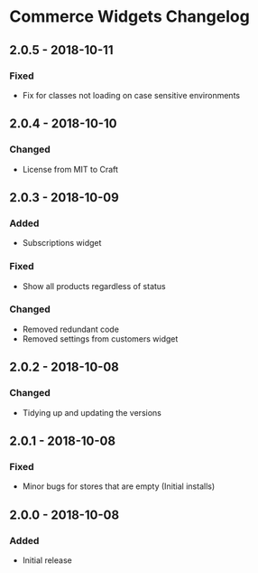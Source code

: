 # Commerce Widgets Changelog

## 2.0.5 - 2018-10-11
### Fixed
- Fix for classes not loading on case sensitive environments

## 2.0.4 - 2018-10-10
### Changed
- License from MIT to Craft

## 2.0.3 - 2018-10-09
### Added
- Subscriptions widget

### Fixed
- Show all products regardless of status

### Changed
- Removed redundant code
- Removed settings from customers widget

## 2.0.2 - 2018-10-08
### Changed
- Tidying up and updating the versions

## 2.0.1 - 2018-10-08
### Fixed
- Minor bugs for stores that are empty (Initial installs)

## 2.0.0 - 2018-10-08
### Added
- Initial release
